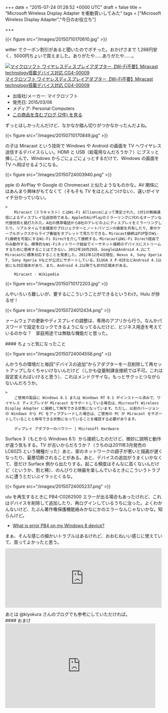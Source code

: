 
+++
date = "2015-07-24 01:28:52 +0000 UTC"
draft = false
title = "Microsoft Wireless Display Adapter を衝動買いしてみた"
tags = ["Microsoft Wireless Display Adapter","今日のお役立ち"]

+++


{{< figure src="/images/20150710170610.jpg"  >}}

witter でクーポン割引があると聞いたのでポチった。おかげさまで 1,288円安く、5000円ちょいで買えました。ありがたや……ありがたや……。<div class="hatena-asin-detail"><a href="http://www.amazon.co.jp/exec/obidos/ASIN/B00S7ZNWAK/bestylesnet-22/"><img src="http://ecx.images-amazon.com/images/I/31s8N3xM7iL._SL160_.jpg" class="hatena-asin-detail-image" alt="マイクロソフト ワイヤレスディスプレイアダプター【Wi-Fi不要】Miracast technology搭載デバイス対応 CG4-00009" title="マイクロソフト ワイヤレスディスプレイアダプター【Wi-Fi不要】Miracast technology搭載デバイス対応 CG4-00009"/></a><div class="hatena-asin-detail-info"><a href="http://www.amazon.co.jp/exec/obidos/ASIN/B00S7ZNWAK/bestylesnet-22/">マイクロソフト ワイヤレスディスプレイアダプター【Wi-Fi不要】Miracast technology搭載デバイス対応 CG4-00009</a><ul><li><span class="hatena-asin-detail-label">出版社/メーカー:</span> マイクロソフト</li><li><span class="hatena-asin-detail-label">発売日:</span> 2015/03/06</li><li><span class="hatena-asin-detail-label">メディア:</span> Personal Computers</li><li><a href="http://d.hatena.ne.jp/asin/B00S7ZNWAK/bestylesnet-22" target="_blank">この商品を含むブログ (2件) を見る</a></li></ul></div><div class="hatena-asin-detail-foot"></div></div>ずっとほしかったんだけど、なかなか踏ん切りがつかなかったんだよね。

{{< figure src="/images/20150710170849.jpg"  >}}

の子は Miracast という技術で Windows や Android の画面を TV へワイヤレス送信するデバイスらしい。HDMI と USB（給電用なんだろうか？）にブスッと挿しこんで、Windows からごにょごにょっとするだけで、Windows の画面を TV へ飛ばせるようになる。

{{< figure src="/images/20150724003940.png"  >}}

pple の AirPlay や Google の Chromecast と似たようなものかな。AV 関係にはあんまり興味がもてなくて（そもそも TV をほとんどつけない）、違いがイマイチ分かっていない。

    >
        Miracast（ミラキャスト）とはWi-Fi Allianceによって策定された、1対1の無線通信によるディスプレイ伝送技術である。AppleのAirPlayのミラーリングに代わるオープンな代替技術と銘打たれた。A社の携帯電話からB社のテレビの上にディスプレイをミラーリングし​​たり、リアルタイムで会議室のプロジェクターとノートパソコンの画面を共有したり、家のケーブルボックスからライブ番組をタブレットで見たりできる。Miracast接続はP2P型のWi-Fi接続を可能にするWi-Fi Directを介して接続する。MiracastはWi-Fi Direct経由でのみ動作する。標準的なWi-Fiネットワーク経由でイーサネット接続のデバイスにストリームするために使用することはできない。2012年10月29日、GoogleはAndroid 4.2にてMiracastに標準対応することを発表した。2012年12月4日現在、Nexus 4, Sony Xperia T, Sony Xperia Vなどが公式にサポートしている。ELUGA X P-02EなどAndroid 4.1以前にも対応端末があり、また、Android 4.2以降でも非対応端末がある。

        Miracast - Wikipedia
    


{{< figure src="/images/20150710172203.jpg"  >}}

んやいろいろ難しいが、要するにこういうことができるというわけ。Hulu が捗るぜ！

{{< figure src="/images/20150724012434.png"  >}}

ァームウェアの更新やディスプレイの調整は、専用のアプリから行う。なんかパスワードで設定をロックできるようになってるんだけど、ビジネス用途を考えているのかな？　家庭用途では無駄な機能だと思った。

<div class="section">
    #### ちょっと気になったこと
    

{{< figure src="/images/20150724004556.png"  >}}

んかうちの環境だと毎回“デバイスの追加”からアダプターを一旦削除して再セットアップしなくちゃいけないんだけど（しかも従量制課金接続では不可。これは設定変えればいけると思う）、これはメンドクサイな。もっとサクッとつながらないんだろうか。

    >
        ご使用の製品に Windows 8.1 または Windows RT 8.1 がインストール済みで、ワイヤレス ディスプレイが Miracast をサポートしている場合は、Microsoft Wireless Display Adapter に接続して映写できる状態になっています。ただし、以前のバージョンの Windows から PC をアップグレードした場合は、ご使用の PC が Miracast をサポートしていることと映写できる状態になっていることを確認する必要があります。

        ディプレイ アダプターのハウツー | Microsoft Hardware
    
Surface 3（もとから Windows 8.1）から接続したのだけど、微妙に説明と動作が違う気もする。TV が古いからだろうか？（うちのは2011年3月発売の LC60Z5 という機種だった）あと、家のネットワークの調子が悪いと描画が遅くなったり、最悪切断されることがある。あと、デバイスの追加がうまくいかなくて、音だけ Surface 側から出たりする。起こる頻度はそんなに高くないんだけど（というか、割と稀）、のんびりと映画を楽しんでいるときにこういうトラブルに遭うとだいぶイラッとくるな。

{{< figure src="/images/20150724005237.png"  >}}

ulu を再生するときに PB4-C0262500 エラーが出る場合もあったけれど、これはデバイスを削除して追加したり、再ログインしているうちに治った。よくわかんないけど、たぶん著作権保護機能絡みかなにかのエラーなんじゃないかな。知らんけど。

<ul>
<li><a href="http://www.hulu.com/help/articles/22321036">What is error PB4 on my Windows 8 device?</a></li>
</ul>まぁ、そんな感じの細かいトラブルはあるけれど、おおむねいい感じに使えていて、買ってよかったと思う。<iframe src="http://kiyokura.hateblo.jp/embed/2014/11/09/235121" title="Microsoft Wireless Display Adapterを買ってみた - きよくらの備忘録" class="embed-card embed-blogcard" scrolling="no" frameborder="0" style="display: block; width: 100%; height: 190px; max-width: 500px; margin: 10px 0px;"><a href="http://kiyokura.hateblo.jp/entry/2014/11/09/235121">Microsoft Wireless Display Adapterを買ってみた - きよくらの備忘録</a></iframe>あとは @kiyokura さんのブログでも参考にしていただければ。

</div>
<div class="section">
    #### おまけ
    <iframe width="480" height="270" src="https://www.youtube.com/embed/wwaM8bjLXh4?feature=oembed" frameborder="0" allowfullscreen=""></iframe>

</div>

